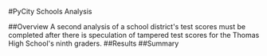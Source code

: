 #PyCity Schools Analysis

##Overview
A second analysis of a school district's test scores must be completed after there is speculation of tampered test scores for the Thomas High School's ninth graders. 
##Results
##Summary
